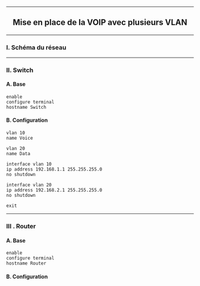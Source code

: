 ------------------------------------------------------------------------------------------------------------------------------------------------------------------------------------------------
## <p align='center'> Mise en place de la VOIP avec plusieurs VLAN</p>

------------------------------------------------------------------------------------------------------------------------------------------------------------------------------------------------
### I. Schéma du réseau

------------------------------------------------------------------------------------------------------------------------------------------------------------------------------------------------
### II. Switch
#### A. Base
```
enable
configure terminal
hostname Switch
```

#### B. Configuration
```
vlan 10
name Voice

vlan 20
name Data

interface vlan 10
ip address 192.168.1.1 255.255.255.0
no shutdown

interface vlan 20
ip address 192.168.2.1 255.255.255.0
no shutdown

exit
```



------------------------------------------------------------------------------------------------------------------------------------------------------------------------------------------------
### III . Router
#### A. Base
```
enable
configure terminal
hostname Router
```

#### B. Configuration
```
```
